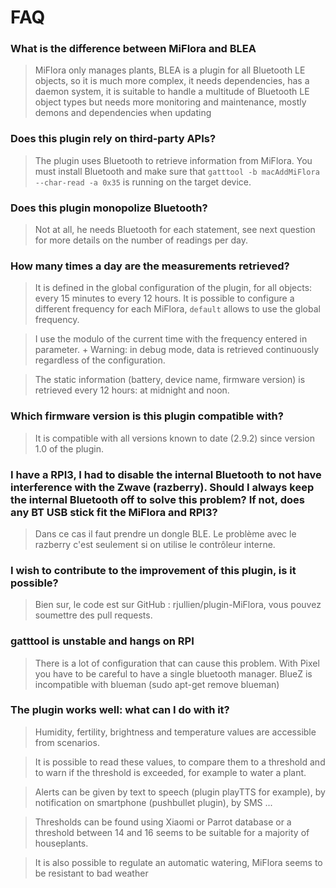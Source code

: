 # FAQ

### What is the difference between MiFlora and BLEA
> MiFlora only manages plants, BLEA is a plugin for all Bluetooth LE objects, so it is much more complex,
it needs dependencies, has a daemon system, it is suitable to handle a multitude of Bluetooth LE object types
but needs more monitoring and maintenance, mostly demons and dependencies when updating

### Does this plugin rely on third-party APIs?

> The plugin uses Bluetooth to retrieve information from MiFlora.
You must install Bluetooth and make sure that `gatttool -b macAddMiFlora --char-read -a 0x35` is running on the target device.

### Does this plugin monopolize Bluetooth?

> Not at all, he needs Bluetooth for each statement, see next question for more details on the number of readings per day.


### How many times a day are the measurements retrieved?

> It is defined in the global configuration of the plugin, for all objects: every 15 minutes to every 12 hours.
It is possible to configure a different frequency for each MiFlora, `default` allows to use the global frequency.

> I use the modulo of the current time with the frequency entered in parameter. +
Warning: in debug mode, data is retrieved continuously regardless of the configuration.

> The static information (battery, device name, firmware version) is retrieved every 12 hours: at midnight and noon.


### Which firmware version is this plugin compatible with?

> It is compatible with all versions known to date (2.9.2) since version 1.0 of the plugin.


### I have a RPI3, I had to disable the internal Bluetooth to not have interference with the Zwave (razberry). Should I always keep the internal Bluetooth off to solve this problem? If not, does any BT USB stick fit the MiFlora and RPI3?

> Dans ce cas il faut prendre un dongle BLE. Le problème avec le razberry c'est seulement si on utilise le contrôleur interne.


### I wish to contribute to the improvement of this plugin, is it possible?

> Bien sur, le code est sur GitHub : rjullien/plugin-MiFlora, vous pouvez soumettre des pull requests.

### gatttool is unstable and hangs on RPI

> There is a lot of configuration that can cause this problem. With Pixel you have to be careful to have a single bluetooth manager.
BlueZ is incompatible with blueman (sudo apt-get remove blueman)

### The plugin works well: what can I do with it?

> Humidity, fertility, brightness and temperature values ​​are accessible from scenarios.

> It is possible to read these values, to compare them to a threshold and to warn if the threshold is exceeded, for example to water a plant.

> Alerts can be given by text to speech (plugin playTTS for example), by notification on smartphone (pushbullet plugin), by SMS ...

> Thresholds can be found using Xiaomi or Parrot database or a threshold between 14 and 16 seems to be suitable for a majority of houseplants.

> It is also possible to regulate an automatic watering, MiFlora seems to be resistant to bad weather
